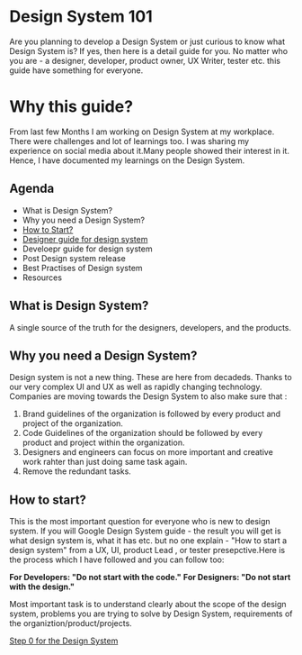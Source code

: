 # Design System 101
Are you planning to develop a Design System or just curious to know what Design System is? 
If yes, then here is a detail guide for you. No matter who you are - a designer, developer, 
product owner, UX Writer, tester etc. this guide have something for everyone.

# Why this guide?
From last few Months I am working on Design System at my workplace. There were challenges and lot of learnings too. 
I was sharing my experience on social media about it.Many people showed their interest in it. Hence, I have documented my learnings on the Design System.

## Agenda
- What is Design System?
- Why you need a Design System?
- [How to Start?](https://github.com/Neha/designsystem/blob/master/step0.md)
- [Designer guide for design system](https://github.com/Neha/designsystem/blob/master/designer-guide.md)
- Develoepr guide for design system
- Post Design system release
- Best Practises of Design system
- Resources

## What is Design System?
A single source of the truth for the designers, developers, and the products.

## Why you need a Design System?
Design system is not a new thing. These are here from decadeds. Thanks to our very complex UI and UX as well as rapidly changing technology. Companies are moving towards the Design System to also make sure that :

1. Brand guidelines of the organization is followed by every product and project of the organization.
2. Code Guidelines of the organization should be followed by every product and project within the organization.
3. Designers and engineers can focus on more important and creative work rahter than just doing same task again.
4. Remove the redundant tasks.

## How to start?
This is the most important question for everyone who is new to design system. If you will Google Design System guide - the result you will get is what design system is, what it has etc. but no one explain - "How to start a design system" from a UX, UI, product Lead , or tester presepctive.Here is the process which I have followed and you can follow too:

__For Developers: "Do not start with the code."__
__For Designers: "Do not start with the design."__

Most important task is to understand clearly about the scope of the design system, problems you are trying to solve by Design System, requirements of the organiztion/product/projects. 

[Step 0 for the Design System](https://github.com/Neha/designsystem/blob/master/step0.md)
